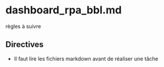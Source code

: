 # dashboard_rpa_bbl.md

règles à suivre

## Directives

- Il faut lire les fichiers markdown avant de réaliser une tâche
